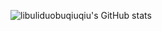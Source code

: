 ![libuliduobuqiuqiu's GitHub stats]([https://github-readme-stats.vercel.app/api?username=anuraghazra&count_private=true](https://github-readme-stats.vercel.app/api?username=libuliduobuqiuqiu&theme=vue-dark&show_icons=true&hide_border=false&count_private=true))
